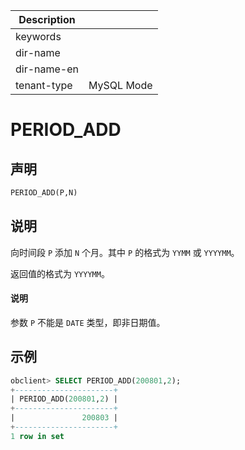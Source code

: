 | Description   |                 |
|---------------|-----------------|
| keywords      |                 |
| dir-name      |                 |
| dir-name-en   |                 |
| tenant-type   | MySQL Mode      |

# PERIOD_ADD

## 声明

```sql
PERIOD_ADD(P,N)
```

## 说明

向时间段 `P` 添加 `N` 个月。其中 `P` 的格式为 `YYMM` 或 `YYYYMM`。

返回值的格式为 `YYYYMM`。

  <main id="notice" type='explain'>
    <h4>说明</h4>
    <p>参数 <code>P</code> 不能是 <code>DATE</code> 类型，即非日期值。</p>
  </main>

## 示例

```sql
obclient> SELECT PERIOD_ADD(200801,2);
+----------------------+
| PERIOD_ADD(200801,2) |
+----------------------+
|               200803 |
+----------------------+
1 row in set
```

